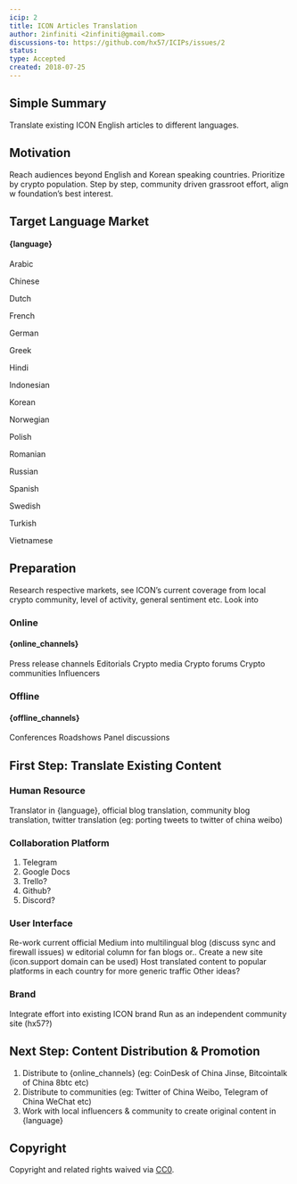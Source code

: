 ```yaml
---
icip: 2
title: ICON Articles Translation
author: 2infiniti <2infiniti@gmail.com>
discussions-to: https://github.com/hx57/ICIPs/issues/2
status: 
type: Accepted
created: 2018-07-25
---
```


## Simple Summary
Translate existing ICON English articles to different languages.

## Motivation
Reach audiences beyond English and Korean speaking countries. Prioritize by crypto population. Step by step, community driven grassroot effort, align w foundation’s best interest.

## Target Language Market
#### {language} 
Arabic

Chinese

Dutch

French

German

Greek

Hindi

Indonesian

Korean

Norwegian

Polish

Romanian

Russian

Spanish

Swedish

Turkish

Vietnamese

## Preparation
Research respective markets, see ICON’s current coverage from local crypto community, level of activity, general sentiment etc. Look into 

### Online
#### {online_channels}
Press release channels 
Editorials
Crypto media
Crypto forums
Crypto communities
Influencers 

### Offline
#### {offline_channels}
Conferences
Roadshows
Panel discussions

## First Step: Translate Existing Content
### Human Resource 
Translator in {language}, official blog translation, community blog translation, twitter translation (eg: porting tweets to twitter of china weibo)

### Collaboration Platform
1. Telegram
2. Google Docs
3. Trello?
4. Github?
5. Discord?

### User Interface
Re-work current official Medium into multilingual blog (discuss sync and firewall issues) w editorial column for fan blogs or..
Create a new site (icon.support domain can be used)
Host translated content to popular platforms in each country for more generic traffic
Other ideas?

### Brand
Integrate effort into existing ICON brand
Run as an independent community site (hx57?)

## Next Step: Content Distribution & Promotion
1. Distribute to {online_channels} (eg: CoinDesk of China Jinse, Bitcointalk of China 8btc etc)
2. Distribute to communities (eg: Twitter of China Weibo, Telegram of China WeChat etc)
3. Work with local influencers & community to create original content in {language}




## Copyright
Copyright and related rights waived via [CC0](https://creativecommons.org/publicdomain/zero/1.0/).